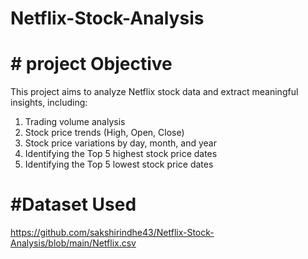 # Netflix-Stock-Analysis
# # project Objective

This project aims to analyze Netflix stock data and extract meaningful insights, including:
1. Trading volume analysis 
2. Stock price trends (High, Open, Close) 
3. Stock price variations by day, month, and year 
4. Identifying the Top 5 highest stock price dates 
5. Identifying the Top 5 lowest stock price dates

# #Dataset Used
https://github.com/sakshirindhe43/Netflix-Stock-Analysis/blob/main/Netflix.csv
